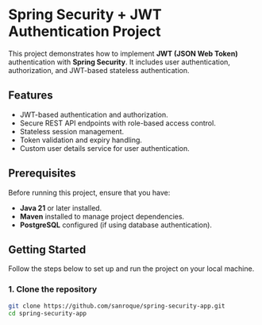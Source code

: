 # Spring Security + JWT Authentication Project

This project demonstrates how to implement **JWT (JSON Web Token)** authentication with **Spring Security**.
It includes user authentication, authorization, and JWT-based stateless authentication.

## Features

- JWT-based authentication and authorization.
- Secure REST API endpoints with role-based access control.
- Stateless session management.
- Token validation and expiry handling.
- Custom user details service for user authentication.

## Prerequisites

Before running this project, ensure that you have:

- **Java 21** or later installed.
- **Maven** installed to manage project dependencies.
- **PostgreSQL** configured (if using database authentication).

## Getting Started

Follow the steps below to set up and run the project on your local machine.

### 1. Clone the repository

```bash
git clone https://github.com/sanroque/spring-security-app.git
cd spring-security-app
